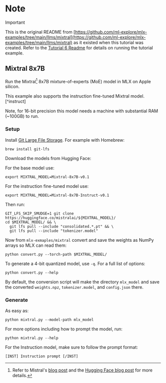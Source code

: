 # Note

> [!IMPORTANT]
> This is the original README from [https://github.com/ml-explore/mlx-examples/tree/main/llms/mixtral](https://github.com/ml-explore/mlx-examples/tree/main/llms/mixtral) as it existed when this tutorial was created. Refer to the [Tutorial 6 Readme](/tutorials/tutorial6_mlx/README.md) for details on running the tutorial example.

## Mixtral 8x7B

Run the Mixtral[^mixtral] 8x7B mixture-of-experts (MoE) model in MLX on Apple silicon.

This example also supports the instruction fine-tuned Mixtral model.[^instruct]

Note, for 16-bit precision this model needs a machine with substantial RAM (~100GB) to run.

### Setup

Install [Git Large File
Storage](https://docs.github.com/en/repositories/working-with-files/managing-large-files/installing-git-large-file-storage).
For example with Homebrew:

```
brew install git-lfs
```

Download the models from Hugging Face:

For the base model use:

```
export MIXTRAL_MODEL=Mixtral-8x7B-v0.1
```

For the instruction fine-tuned model use:

```
export MIXTRAL_MODEL=Mixtral-8x7B-Instruct-v0.1
```

Then run:

```
GIT_LFS_SKIP_SMUDGE=1 git clone https://huggingface.co/mistralai/${MIXTRAL_MODEL}/
cd $MIXTRAL_MODEL/ && \
  git lfs pull --include "consolidated.*.pt" && \
  git lfs pull --include "tokenizer.model"
```

Now from `mlx-exmaples/mixtral` convert and save the weights as NumPy arrays so
MLX can read them:

```
python convert.py --torch-path $MIXTRAL_MODEL/
```

To generate a 4-bit quantized model, use ``-q``. For a full list of options:

```
python convert.py --help
```

By default, the conversion script will make the directory `mlx_model` and save
the converted `weights.npz`, `tokenizer.model`, and `config.json` there.


### Generate

As easy as:

```
python mixtral.py --model-path mlx_model
```

For more options including how to prompt the model, run:

```
python mixtral.py --help
```

For the Instruction model, make sure to follow the prompt format:

```
[INST] Instruction prompt [/INST]
```

[^mixtral]: Refer to Mistral's [blog post](https://mistral.ai/news/mixtral-of-experts/) and the [Hugging Face blog post](https://huggingface.co/blog/mixtral) for more details.
[^instruc]: Refer to the [Hugging Face repo](https://huggingface.co/mistralai/Mixtral-8x7B-Instruct-v0.1) for more
details
